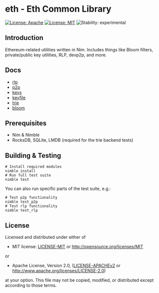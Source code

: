 # eth - Eth Common Library 

[![License: Apache](https://img.shields.io/badge/License-Apache%202.0-blue.svg)](https://opensource.org/licenses/Apache-2.0)
[![License: MIT](https://img.shields.io/badge/License-MIT-blue.svg)](https://opensource.org/licenses/MIT)
![Stability: experimental](https://img.shields.io/badge/stability-experimental-orange.svg)

## Introduction

Ethereum-related utilities written in Nim. Includes things like Bloom filters, private/public key utilities, RLP, devp2p, and more.

## Docs

- [rlp](doc/rlp.md)
- [p2p](doc/p2p.md)
- [keys](doc/keys.md)
- [keyfile](doc/keyfile.md)
- [trie](doc/trie.md)
- [bloom](doc/bloom.md)

## Prerequisites

- Nim & Nimble
- RocksDB, SQLite, LMDB (required for the trie backend tests)

## Building & Testing 
```
# Install required modules
nimble install
# Run full test suite
nimble test
```

You can also run specific parts of the test suite, e.g.:
```
# Test p2p functionality
nimble test_p2p
# Test rlp functionality
nimble test_rlp
```

## License

Licensed and distributed under either of

* MIT license: [LICENSE-MIT](LICENSE-MIT) or http://opensource.org/licenses/MIT

or

* Apache License, Version 2.0, ([LICENSE-APACHEv2](LICENSE-APACHEv2) or http://www.apache.org/licenses/LICENSE-2.0)

at your option. This file may not be copied, modified, or distributed except according to those terms.
